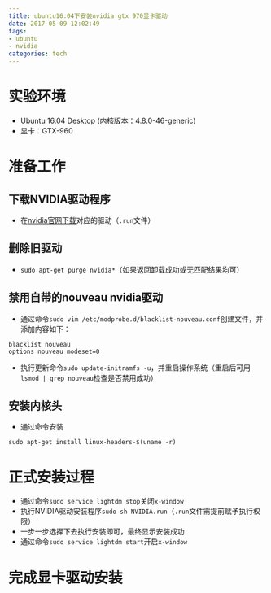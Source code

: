 ```yaml
---
title: ubuntu16.04下安装nvidia gtx 970显卡驱动
date: 2017-05-09 12:02:49
tags:
- ubuntu
- nvidia
categories: tech
---
```

# 实验环境
- Ubuntu 16.04 Desktop (内核版本：4.8.0-46-generic)
- 显卡：GTX-960

# 准备工作
## 下载NVIDIA驱动程序
- 在[nvidia官网下载](http://www.nvidia.cn/Download/index.aspx?lang=cn)对应的驱动（`.run`文件）
## 删除旧驱动
- `sudo apt-get purge nvidia*`（如果返回卸载成功或无匹配结果均可）
## 禁用自带的nouveau nvidia驱动
- 通过命令`sudo vim /etc/modprobe.d/blacklist-nouveau.conf`创建文件，并添加内容如下：
```
blacklist nouveau
options nouveau modeset=0
```
- 执行更新命令`sudo update-initramfs -u`，并重启操作系统（重启后可用`lsmod | grep nouveau`检查是否禁用成功）
## 安装内核头
- 通过命令安装
```shell
sudo apt-get install linux-headers-$(uname -r)
```

# 正式安装过程
- 通过命令`sudo service lightdm stop`关闭`x-window`
- 执行NVIDIA驱动安装程序`sudo sh NVIDIA.run`（`.run`文件需提前赋予执行权限）
- 一步一步选择下去执行安装即可，最终显示安装成功
- 通过命令`sudo service lightdm start`开启`x-window`

# 完成显卡驱动安装